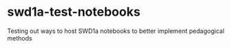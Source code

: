 # swd1a-test-notebooks
Testing out ways to host SWD1a notebooks to better implement pedagogical methods
